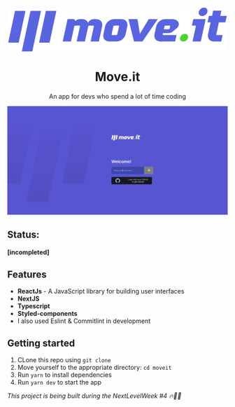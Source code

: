 <h1 align="center">
  <br>
  <img src="./public/logo-full.svg"/>
  <br>
  <br>
Move.it
 </h1>
 
<p align="center">An app for devs who spend a lot of time coding</p>

<p align="center">
  <img src="public/moveit.gif"/>
</p>

## Status: 
 <h4> [incompleted]</h4>

## Features
 - **ReactJs** - A JavaScript library for building user interfaces
 - **NextJS**
 - **Typescript**
 - **Styled-components**
 - I also used Eslint & Commitlint in development

## Getting started

1. CLone this repo using `git clone `
2. Move yourself to the appropriate directory: `cd moveit`<br />
3. Run `yarn` to install dependencies<br />
4. Run `yarn dev` to start the app



*This project is being built during the NextLevelWeek #4 🔥👨‍💻*
